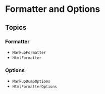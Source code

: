 # Formatter and Options

## Topics

### Formatter

- ``MarkupFormatter``
- ``HtmlFormatter``

### Options

- ``MarkupDumpOptions``
- ``HtmlFormatterOptions``

<!-- Copyright (c) 2021-2022 Apple Inc and the Swift Project authors. All Rights Reserved. -->
